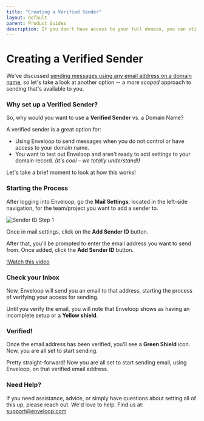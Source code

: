 ```yaml
---
title: "Creating a Verified Sender"
layout: default
parent: Product Guides
description: If you don't have access to your full domain, you can still verify your specific email address and send from it -- it only takes a moment to set up.
---
```


# Creating a Verified Sender

We've discussed [sending messages using any email address on a domain name](../getting-started/adding-a-sending-domain.html), so let's take a look at another option -- a more _scoped_ approach to sending that's available to you.

### Why set up a Verified Sender?

So, why would you want to use a **Verified Sender** vs. a Domain Name?&#x20;

A verified sender is a great option for:

* Using Enveloop to send messages when you do not control or have access to your domain name.
* You want to test out Enveloop and aren't ready to add settings to your domain record. _(It's cool – we totally understand!)_

Let's take a brief moment to look at how this works!

### Starting the Process <a href="#adding-a-verified-sender" id="adding-a-verified-sender"></a>

After logging into Enveloop, go the **Mail Settings**, located in the left-side navigation, for the team/project you want to add a sender to.

![Sender ID Step 1](/docs-images/sender-id-01.png)

Once in mail settings, click on the **Add Sender ID** button.

After that, you'll be prompted to enter the email address you want to send from. Once added, click the **Add Sender ID** button.

[!Watch this video]("https://youtu.be/ENcFd-_JEm4")

### Check your Inbox

Now, Enveloop will send you an email to that address, starting the process of verifying your access for sending.

Until you verify the email, you will note that Enveloop shows as having an incomplete setup or a **Yellow shield**.

### Verified!

Once the email address has been verified, you'll see a **Green Shield** icon. Now, you are all set to start sending.

Pretty straight-forward! Now you are all set to start sending email, using Enveloop, on that verified email address.

### Need Help? <a href="#need-help" id="need-help"></a>

If you need assistance, advice, or simply have questions about setting all of this up, please reach out. We'd love to help. Find us at: support@enveloop.com
